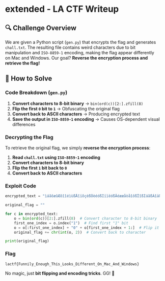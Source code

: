 # extended - LA CTF Writeup

## 🔍 Challenge Overview

We are given a Python script (`gen.py`) that encrypts the flag and generates `chall.txt`. The resulting file contains weird characters due to bit manipulation and `ISO-8859-1` encoding, making the flag appear differently on Mac and Windows. Our goal? **Reverse the encryption process and retrieve the flag!**

## 🚀 How to Solve

### Code Breakdown (`gen.py`)

1. **Convert characters to 8-bit binary** → `bin(ord(c))[2:].zfill(8)`
2. **Flip the first `0` bit to `1`** → Obfuscating the original flag
3. **Convert back to ASCII characters** → Producing encrypted text
4. **Save the output in `ISO-8859-1` encoding** → Causes OS-dependent visual differences

### Decrypting the Flag

To retrieve the original flag, we simply **reverse the encryption process**:

1. **Read `chall.txt` using `ISO-8859-1` encoding**
2. **Convert characters to 8-bit binary**
3. **Flip the first `1` bit back to `0`**
4. **Convert back to ASCII characters**

### Exploit Code

```python
encrypted_text = "ìáãôæûÆõîîéìùßÅîïõçèßÔèéóßÌïïëóßÄéææåòåîôßÏîßÍáãßÁîäß×éîäï÷óý"

original_flag = ""

for c in encrypted_text:
    o = bin(ord(c))[2:].zfill(8)  # Convert character to 8-bit binary
    first_one_index = o.index("1")  # Find first "1" bit
    o = o[:first_one_index] + "0" + o[first_one_index + 1:]  # Flip it back to "0"
    original_flag += chr(int(o, 2))  # Convert back to character

print(original_flag)
```

### Flag
```
lactf{Funnily_Enough_This_Looks_Different_On_Mac_And_Windows}
```

No magic, just **bit flipping and encoding tricks**. GG! 🚩
